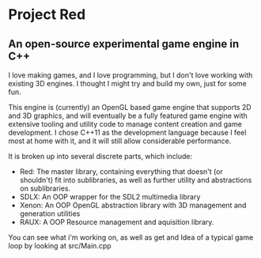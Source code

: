 Project Red
===========
An open-source experimental game engine in C++
----------------------------------------------

I love making games, and I love programming, but I don't love working with existing 3D engines. I thought I might try and build my own, just for some fun.

This engine is (currently) an OpenGL based game engine that supports 2D and 3D graphics, and will eventually be a fully featured game engine with extensive tooling and utility code to manage content creation and game development. I chose C++11 as the development language because I feel most at home with it, and it will still allow considerable performance.

It is broken up into several discrete parts, which include:

  * Red: The master library, containing everything that doesn't (or shouldn't) fit into sublibraries, as well as further utility and abstractions on sublibraries.
  * SDLX: An OOP wrapper for the SDL2 multimedia library
  * Xenon: An OOP OpenGL abstraction library with 3D management and generation utilities
  * RAUX: A OOP Resource management and aquisition library.
	
You can see what i'm working on, as well as get and Idea of a typical game loop by looking at src/Main.cpp

